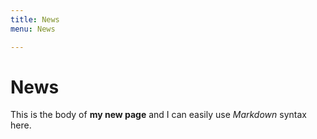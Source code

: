 ```yaml
---
title: News
menu: News

---
```

# News

This is the body of **my new page** and I can easily use _Markdown_ syntax here.